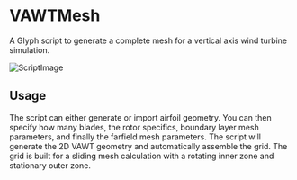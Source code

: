 # VAWTMesh
A Glyph script to generate a complete mesh for a vertical axis wind turbine simulation.

![ScriptImage](https://raw.github.com/traviscarrigan/VAWTMesh/master/ScriptImage.png)

## Usage
The script can either generate or import airfoil geometry. You can then specify how many blades, the rotor specifics, boundary layer mesh parameters, and finally the farfield mesh parameters. The script will generate the 2D VAWT geometry and automatically assemble the grid. The grid is built for a sliding mesh calculation with a rotating inner zone and stationary outer zone. 

